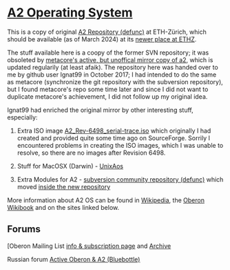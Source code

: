 # [A2 Operating System](https://en.wikipedia.org/wiki/A2_(operating_system)) 

This is a copy of original [A2 Repository (defunc)](https://trac.inf.ethz.ch/trac/lecturers/a2) at ETH-Zürich, which should be available (as of March 2024) at its [newer place at ETHZ](https://gitlab.inf.ethz.ch/felixf/oberon).  

The stuff available here is a coopy of the former SVN repository; it was obsoleted by [metacore's active, but unoffical mirror copy of a2](https://github.com/metacore/A2OS), which is updated regularily (at least afaik). The repository here was handed over to me by github user Ignat99 in October 2017; I had intended to do the same as metacore (synchronize the git repository with the subversion repository), but I found metacore's repo some time later and since I did not want to duplicate metacore's achievement, I did not follow up my original idea. 

Ignat99 had enriched the original mirror by other interesting stuff, especially:

1. Extra ISO image [A2_Rev-6498_serial-trace.iso](http://sourceforge.net/projects/a2oberon/files/) which originally I had created and provided quite some time ago on SourceForge. Sorrily I encountered problems in creating the ISO images, which I was unable to resolve, so there are no images after Revision 6498.

2. Stuff for MacOSX (Darwin) - [UnixAos](http://www.informatik.uni-bremen.de/~fld/UnixAos/)

3. Extra Modules for A2 - [subversion community repository (defunc)](https://www.ocp.inf.ethz.ch/svn/ocp/trunk/) which moved [inside the new repository](https://gitlab.inf.ethz.ch/felixf/oberon/-/tree/main/ocp?ref_type=heads)

More information about A2 OS can be found in [Wikipedia](https://en.wikipedia.org/wiki/A2_(operating_system)), the [Oberon Wikibook](https://en.wikibooks.org/wiki/Oberon) and on the sites linked below.

## Forums

[Oberon Mailing List [info & subscription page](https://lists.inf.ethz.ch/mailman/listinfo/oberon) and [Archive](https://lists.inf.ethz.ch/pipermail/oberon/)

Russian forum [Active Oberon & A2 (Bluebottle)](http://forum.oberoncore.ru/viewforum.php?f=22)


